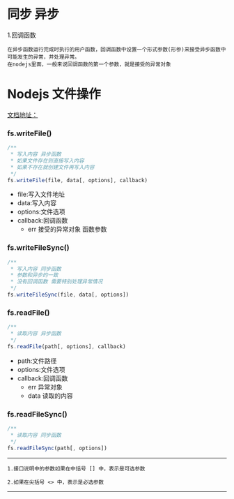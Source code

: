 # 同步 异步
1.回调函数
    
    在异步函数运行完成时执行的用户函数，回调函数中设置一个形式参数(形参)来接受异步函数中可能发生的异常，并处理异常。
    在nodejs里面，一般来说回调函数的第一个参数，就是接受的异常对象

# Nodejs 文件操作
[文档地址：](http://nodejs.cn/api/fs.html)
    
### fs.writeFile()
```js
/**
 * 写入内容 异步函数
 * 如果文件存在则直接写入内容
 * 如果不存在就创建文件再写入内容
 */
fs.writeFile(file, data[, options], callback)
```

 - file:写入文件地址
 - data:写入内容
 - options:文件选项
 - callback:回调函数
    + err 接受的异常对象 函数参数

### fs.writeFileSync()
```js
/** 
 * 写入内容 同步函数
 * 参数和异步的一致
 * 没有回调函数 需要特别处理异常情况
 */
fs.writeFileSync(file, data[, options])
```

### fs.readFile()
```js
/** 
 * 读取内容 异步函数
 */
fs.readFile(path[, options], callback)
```
- path:文件路径
- options:文件选项
- callback:回调函数
    + err 异常对象
    + data 读取的内容

### fs.readFileSync()
```js
/** 
 * 读取内容 同步函数
 */
fs.readFileSync(path[, options])
```

---

    1.接口说明中的参数如果在中括号 [] 中，表示是可选参数

    2.如果在尖括号 <> 中，表示是必选参数

---
